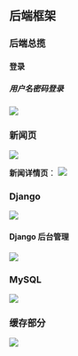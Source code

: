 ## 后端框架

### 后端总揽

#### 登录

##### 用户名密码登录
![](https://pic.imgdb.cn/item/613ca5ce44eaada7394ac4ff.jpg)


### 新闻页
![](https://pic.imgdb.cn/item/613ca61e44eaada7394c5a12.jpg)

**新闻详情页**：
![](https://pic.imgdb.cn/item/613cab0644eaada73965bbd6.jpg)

### Django 
![](https://pic.imgdb.cn/item/613c80b044eaada739f51aae.jpg)

#### Django 后台管理  
![](https://pic.imgdb.cn/item/613cac0e44eaada7396ac276.jpg)

### MySQL
![](https://pic.imgdb.cn/item/613c80ef44eaada739f57e14.jpg)

### 缓存部分
![](https://pic.imgdb.cn/item/613c812944eaada739f5d8ae.jpg)

